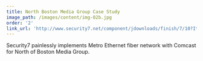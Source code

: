 ```yaml
---
title: North Boston Media Group Case Study
image_path: /images/content/img-02b.jpg
order: '2'
link_url: 'http://www.security7.net/component/jdownloads/finish/7/10?Itemid=0'
---
```



Security7 painlessly implements Metro Ethernet fiber network with Comcast for North of Boston Media Group.